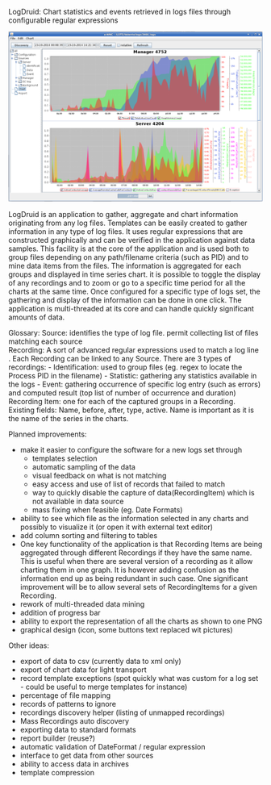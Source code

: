 LogDruid: Chart statistics and events retrieved in logs files through configurable regular expressions

![Alt text](logdruid-charts.png?raw=true "screenshot")

LogDruid is an application to gather, aggregate and chart information originating from any log files.
Templates can be easily created to gather information in any type of log files.
It uses regular expressions that are constructed graphically and can be verified in the application against data samples.
This facility is at the core of the application and is used both to group files depending on any path/filename criteria (such as PID) and to mine data items from the files.
The information is aggregated for each groups and displayed in time series chart. it is possible to toggle the display of any recordings and to zoom or go to a specific time period for all the charts at the same time.
Once configured for a specific type of logs set, the gathering and display of the information can be done in one click. The application is multi-threaded at its core and can handle quickly significant amounts of data.   

Glossary:
Source: identifies the type of log file. permit collecting list of files matching each source  
Recording: A sort of advanced regular expressions used to match a log line . Each Recording can be linked to any Source.
	There are 3 types of recordings: 
	- Identification: used to group files (eg. regex to locate the Process PID in the filename)
	- Statistic: gathering any statistics available in the logs
	- Event: gathering occurrence of specific log entry (such as errors) and computed result (top list of number of occurrence and duration)
Recording Item: one for each of the captured groups in a Recording. Existing fields: Name, before, after, type, active. Name is important as it is the name of the series in the charts.


Planned improvements:
- make it easier to configure the software for a new logs set through
	- templates selection
	- automatic sampling of the data
	- visual feedback on what is not matching
	- easy access and use of list of records that failed to match 
	- way to quickly disable the capture of data(RecordingItem) which is not available in data source 
	- mass fixing when feasible (eg. Date Formats)
- ability to see which file as the information selected in any charts and possibly to visualize it (or open it with external text editor)
- add column sorting and filtering to tables
- One key functionality of the application is that Recording Items are being aggregated through different Recordings if they have the same name. This is useful when there are several version of a recording as it allow charting them in one graph.
	It is however adding confusion as the information end up as being redundant in such case. One significant improvement will be to allow several sets of RecordingItems for a given Recording.
- rework of multi-threaded data mining
- addition of progress bar
- ability to export the representation of all the charts as shown to one PNG 
- graphical design (icon, some buttons text replaced wit pictures)


Other ideas:
- export of data to csv (currently data to xml only)
- export of chart data for light transport
- record template exceptions (spot quickly what was custom for a log set - could be useful to merge templates for instance) 
- percentage of file mapping
- records of patterns to ignore
- recordings discovery helper (listing of unmapped recordings)  
- Mass Recordings auto discovery
- exporting data to standard formats
- report builder (reuse?)
- automatic validation of DateFormat / regular expression
- interface to get data from other sources 
- ability to access data in archives
- template compression
